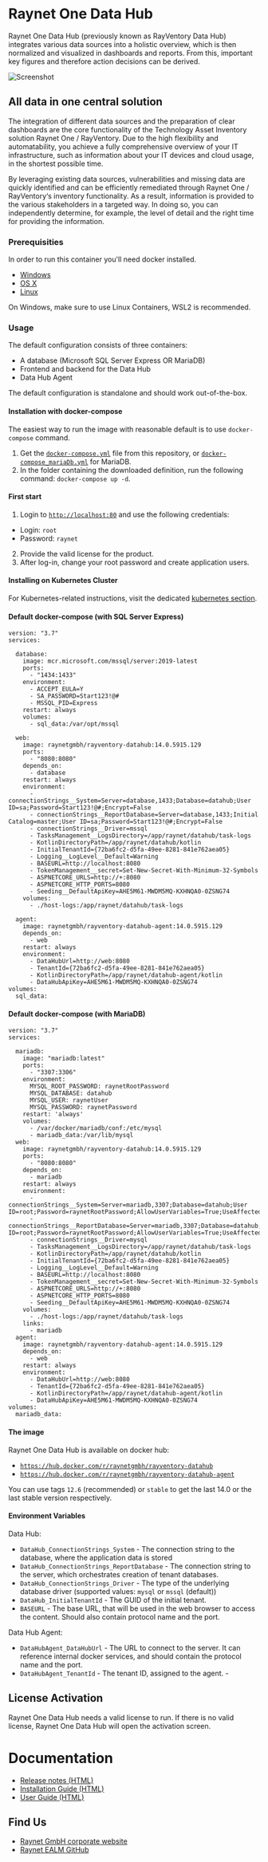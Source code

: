 # Raynet One Data Hub
Raynet One Data Hub (previously known as RayVentory Data Hub) integrates various data sources into a holistic overview, which is then normalized and visualized in dashboards and reports. From this, important key figures and therefore action decisions can be derived.

![Screenshot](datahub.png)

## All data in one central solution
The integration of different data sources and the preparation of clear dashboards are the core functionality of the Technology Asset Inventory solution Raynet One / RayVentory. Due to the high flexibility and automatability, you achieve a fully comprehensive overview of your IT infrastructure, such as information about your IT devices and cloud usage, in the shortest possible time.

By leveraging existing data sources, vulnerabilities and missing data are quickly identified and can be efficiently remediated through Raynet One / RayVentory‘s inventory functionality. As a result, information is provided to the various stakeholders in a targeted way. In doing so, you can independently determine, for example, the level of detail and the right time for providing the information.


### Prerequisities
In order to run this container you'll need docker installed.

* [Windows](https://docs.docker.com/windows/started)
* [OS X](https://docs.docker.com/mac/started/)
* [Linux](https://docs.docker.com/linux/started/)

On Windows, make sure to use Linux Containers, WSL2 is recommended. 

### Usage
The default configuration consists of three containers:
* A database (Microsoft SQL Server Express OR MariaDB)
* Frontend and backend for the Data Hub
* Data Hub Agent

The default configuration is standalone and should work out-of-the-box.

#### Installation with docker-compose
The easiest way to run the image with reasonable default is to use `docker-compose` command.
1. Get the [`docker-compose.yml`](docker-compose.yml) file from this repository, or [`docker-compose_mariaDb.yml`](docker-compose_mariaDb.yml) for MariaDB.
2. In the folder containing the downloaded definition, run the following command: `docker-compose up -d`. 
 
#### First start ####
1. Login to [`http://localhost:80`](http://localhost:80) and use the following credentials:
- Login: `root`
- Password: `raynet`
2. Provide the valid license for the product.
3. After log-in, change your root password and create application users.

#### Installing on Kubernetes Cluster ####
For Kubernetes-related instructions, visit the dedicated [kubernetes section](kubernetes/).

#### Default docker-compose (with SQL Server Express)

    version: "3.7"
    services:
    
      database:
        image: mcr.microsoft.com/mssql/server:2019-latest
        ports:
          - "1434:1433"
        environment: 
          - ACCEPT_EULA=Y
          - SA_PASSWORD=Start123!@#
          - MSSQL_PID=Express
        restart: always
        volumes:
          - sql_data:/var/opt/mssql
    
      web:
        image: raynetgmbh/rayventory-datahub:14.0.5915.129
        ports:
          - "8080:8080"
        depends_on:
          - database
        restart: always
        environment:
          - connectionStrings__System=Server=database,1433;Database=datahub;User ID=sa;Password=Start123!@#;Encrypt=False
          - connectionStrings__ReportDatabase=Server=database,1433;Initial Catalog=master;User ID=sa;Password=Start123!@#;Encrypt=False
          - connectionStrings__Driver=mssql
          - TasksManagement__LogsDirectory=/app/raynet/datahub/task-logs
          - KotlinDirectoryPath=/app/raynet/datahub/kotlin
          - InitialTenantId={72ba6fc2-d5fa-49ee-8281-841e762aea05}
          - Logging__LogLevel__Default=Warning
          - BASEURL=http://localhost:8080
          - TokenManagement__secret=Set-New-Secret-With-Minimum-32-Symbols
          - ASPNETCORE_URLS=http://+:8080
          - ASPNETCORE_HTTP_PORTS=8080
          - Seeding__DefaultApiKey=AHE5M61-MWDM5MQ-KXHNQA0-0ZSNG74
        volumes:
          - ./host-logs:/app/raynet/datahub/task-logs
    
      agent:
        image: raynetgmbh/rayventory-datahub-agent:14.0.5915.129
        depends_on:
          - web
        restart: always
        environment:
          - DataHubUrl=http://web:8080
          - TenantId={72ba6fc2-d5fa-49ee-8281-841e762aea05}
          - KotlinDirectoryPath=/app/raynet/datahub-agent/kotlin
          - DataHubApiKey=AHE5M61-MWDM5MQ-KXHNQA0-0ZSNG74
    volumes: 
      sql_data:

#### Default docker-compose (with MariaDB)

    version: "3.7"
    services:
    
      mariadb:
        image: "mariadb:latest"
        ports:
          - "3307:3306"
        environment:
          MYSQL_ROOT_PASSWORD: raynetRootPassword
          MYSQL_DATABASE: datahub
          MYSQL_USER: raynetUser
          MYSQL_PASSWORD: raynetPassword
        restart: 'always'
        volumes: 
          - /var/docker/mariadb/conf:/etc/mysql
          - mariadb_data:/var/lib/mysql
      web:
        image: raynetgmbh/rayventory-datahub:14.0.5915.129
        ports:
          - "8080:8080"
        depends_on:
          - mariadb
        restart: always
        environment:
          - connectionStrings__System=Server=mariadb,3307;Database=datahub;User ID=root;Password=raynetRootPassword;AllowUserVariables=True;UseAffectedRows=False
          - connectionStrings__ReportDatabase=Server=mariadb,3307;Database=datahub;User ID=root;Password=raynetRootPassword;AllowUserVariables=True;UseAffectedRows=False
          - connectionStrings__Driver=mysql
          - TasksManagement__LogsDirectory=/app/raynet/datahub/task-logs
          - KotlinDirectoryPath=/app/raynet/datahub/kotlin
          - InitialTenantId={72ba6fc2-d5fa-49ee-8281-841e762aea05}
          - Logging__LogLevel__Default=Warning
          - BASEURL=http://localhost:8080 
          - TokenManagement__secret=Set-New-Secret-With-Minimum-32-Symbols
          - ASPNETCORE_URLS=http://+:8080
          - ASPNETCORE_HTTP_PORTS=8080
          - Seeding__DefaultApiKey=AHE5M61-MWDM5MQ-KXHNQA0-0ZSNG74
        volumes:
          - ./host-logs:/app/raynet/datahub/task-logs
        links:
          - mariadb
      agent:
        image: raynetgmbh/rayventory-datahub-agent:14.0.5915.129
        depends_on:
          - web
        restart: always
        environment:
          - DataHubUrl=http://web:8080
          - TenantId={72ba6fc2-d5fa-49ee-8281-841e762aea05}
          - KotlinDirectoryPath=/app/raynet/datahub-agent/kotlin
          - DataHubApiKey=AHE5M61-MWDM5MQ-KXHNQA0-0ZSNG74
    volumes: 
      mariadb_data:

#### The image ####
Raynet One Data Hub is available on docker hub:
* [`https://hub.docker.com/r/raynetgmbh/rayventory-datahub`](https://hub.docker.com/r/raynetgmbh/rayventory-datahub)
* [`https://hub.docker.com/r/raynetgmbh/rayventory-datahub-agent`](https://hub.docker.com/r/raynetgmbh/rayventory-datahub-agent)

You can use tags `12.6` (recommended) or `stable` to get the last 14.0 or the last stable version respectively.

#### Environment Variables
Data Hub:
* `DataHub_ConnectionStrings_System` - The connection string to the database, where the application data is stored
* `DataHub_ConnectionStrings_ReportDatabase` - The connection string to the server, which orchestrates creation of tenant databases.
* `DataHub_ConnectionStrings_Driver` - The type of the underlying database driver (supported values: `mysql` or `mssql` (default))
* `DataHub_InitialTenantId` - The GUID of the initial tenant.
* `BASEURL` - The base URL, that will be used in the web browser to access the content. Should also contain protocol name and the port.

Data Hub Agent:
* `DataHubAgent_DataHubUrl` - The URL to connect to the server. It can reference internal docker services, and should contain the protocol name and the port.
* `DataHubAgent_TenantId` - The tenant ID, assigned to the agent.
          - 
## License Activation ##
Raynet One Data Hub needs a valid license to run. If there is no valid license, Raynet One Data Hub will open the activation screen.

# Documentation
* [Release notes (HTML)](https://docs.raynet.de/raynet-one/datahub/latest/release-notes)
* [Installation Guide (HTML)](https://docs.raynet.de/raynet-one/datahub/latest/installation-guide)
* [User Guide (HTML)](https://docs.raynet.de/raynet-one/datahub/latest/user-guide)

## Find Us
* [Raynet GmbH corporate website](https://raynet.de)
* [Raynet EALM GitHub](https://github.com/raynetEALM)
